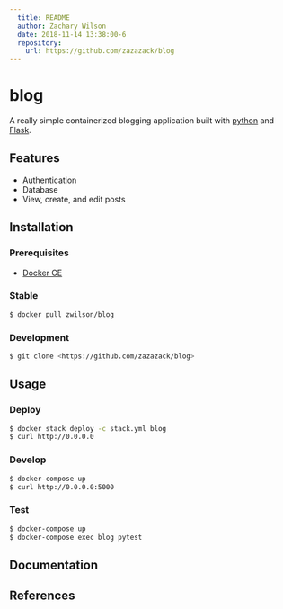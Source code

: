 ```yaml
---
  title: README
  author: Zachary Wilson
  date: 2018-11-14 13:38:00-6
  repository:
    url: https://github.com/zazazack/blog
---
```


# blog

A really simple containerized blogging application built with [python](https://www.python.org) and [Flask](http://flask.pocoo.org).

## Features

-  Authentication
-  Database
-  View, create, and edit posts

## Installation

### Prerequisites

-   [Docker CE](https://www.docker.com/get-started)

### Stable

```sh
$ docker pull zwilson/blog
```

### Development

```sh
$ git clone <https://github.com/zazazack/blog>
```

## Usage

### Deploy

```sh
$ docker stack deploy -c stack.yml blog
$ curl http://0.0.0.0
```

### Develop

```sh
$ docker-compose up
$ curl http://0.0.0.0:5000
```

### Test

```sh
$ docker-compose up
$ docker-compose exec blog pytest
```

## Documentation

## References
